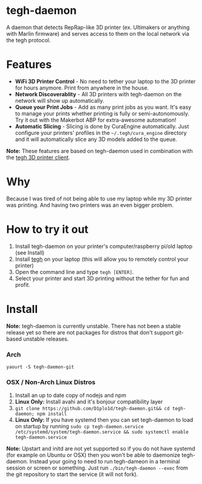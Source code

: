 # tegh-daemon

A daemon that detects RepRap-like 3D printer (ex. Ultimakers or anything with Marlin firmware) and serves access to them on the local network via the tegh protocol.

Features
=========

* **WiFi 3D Printer Control** - No need to tether your laptop to the 3D printer for hours anymore. Print from anywhere in the house.
* **Network Discoverablity** - All 3D printers with tegh-daemon on the network will show up automatically.
* **Queue your Print Jobs** - Add as many print jobs as you want. It's easy to manage your prints whether printing is fully or semi-autonomously. Try it out with the Makerbot ABP for extra-awesome automation!
* **Automatic Slicing** - Slicing is done by CuraEngine automatically. Just configure your printers' profiles in the `~/.tegh/cura_engine` directory and it will automatically slice any 3D models added to the queue.

**Note:** These features are based on tegh-daemon used in combination with the [tegh 3D printer client][1].

Why
====

Because I was tired of not being able to use my laptop while my 3D printer was printing. And having two printers was an even bigger problem.

How to try it out
==================

1. Install tegh-daemon on your printer's computer/raspberry pi/old laptop (see Install)
2. Install [tegh][1] on your laptop (this will allow you to remotely control your printer)
3. Open the command line and type `tegh [ENTER]`.
4. Select your printer and start 3D printing without the tether for fun and profit.


[1]: https://github.com/D1plo1d/tegh

Install
========

**Note:** tegh-daemon is currently unstable. There has not been a stable release yet so there are not packages for distros that don't support git-based unstable releases.

### Arch

`yaourt -S tegh-daemon-git`

### OSX / Non-Arch Linux Distros

1. Install an up to date copy of nodejs and npm
2. **Linux Only:** Install avahi and it's bonjour compatibility layer
3. `git clone https://github.com/D1plo1d/tegh-daemon.git&& cd tegh-daemon; npm install`
4. **Linux Only:** If you have systemd then you can set tegh-daemon to load on startup by running  `sudo cp tegh-daemon.service /etc/systemd/system/tegh-daemon.service && sudo systemctl enable tegh-daemon.service`

**Note:** Upstart and initd are not yet supported so if you do not have systemd (for example on Ubuntu or OSX) then you won't be able to daemonize tegh-daemon. Instead your going to need to run tegh-dameon in a terminal session or screen or something. Just run `./bin/tegh-daemon --exec` from the git repository to start the service (it will not fork).

